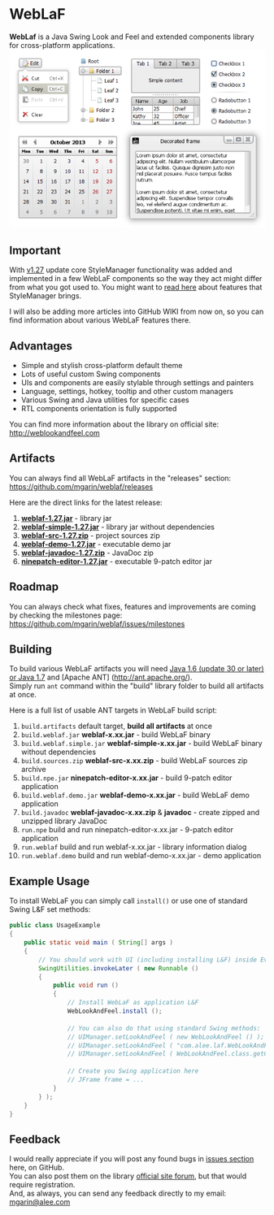 WebLaF
==========
**WebLaf** is a Java Swing Look and Feel and extended components library for cross-platform applications.<br>
![Preview](./weblaf-preview.png)


Important
----------
With [v1.27](https://github.com/mgarin/weblaf/releases/tag/v1.27) update core StyleManager functionality was added and implemented in a few WebLaF components so the way they act might differ from what you got used to. You might want to [read here](https://github.com/mgarin/weblaf/wiki/How-to-use-StyleManager) about features that StyleManager brings.

I will also be adding more articles into GitHub WIKI from now on, so you can find information about various WebLaF features there.


Advantages
----------

- Simple and stylish cross-platform default theme
- Lots of useful custom Swing components
- UIs and components are easily stylable through settings and painters
- Language, settings, hotkey, tooltip and other custom managers
- Various Swing and Java utilities for specific cases
- RTL components orientation is fully supported

You can find more information about the library on official site:<br>
http://weblookandfeel.com


Artifacts
----------
You can always find all WebLaF artifacts in the "releases" section:<br>
https://github.com/mgarin/weblaf/releases

Here are the direct links for the latest release:

1. [**weblaf-1.27.jar**](https://github.com/mgarin/weblaf/releases/download/v1.27/weblaf-1.27.jar) - library jar
2. [**weblaf-simple-1.27.jar**](https://github.com/mgarin/weblaf/releases/download/v1.27/weblaf-simple-1.27.jar) - library jar without dependencies
3. [**weblaf-src-1.27.zip**](https://github.com/mgarin/weblaf/releases/download/v1.27/weblaf-src-1.27.zip) - project sources zip
4. [**weblaf-demo-1.27.jar**](https://github.com/mgarin/weblaf/releases/download/v1.27/weblaf-demo-1.27.jar) - executable demo jar
5. [**weblaf-javadoc-1.27.zip**](https://github.com/mgarin/weblaf/releases/download/v1.27/weblaf-javadoc-1.27.zip) - JavaDoc zip
6. [**ninepatch-editor-1.27.jar**](https://github.com/mgarin/weblaf/releases/download/v1.27/ninepatch-editor-1.27.jar) - executable 9-patch editor jar


Roadmap
----------
You can always check what fixes, features and improvements are coming by checking the milestones page:<br>
https://github.com/mgarin/weblaf/issues/milestones


Building
----------
To build various WebLaF artifacts you will need [Java 1.6 (update 30 or later) or Java 1.7](http://www.oracle.com/technetwork/java/javase/downloads/index.html) and [Apache ANT] (http://ant.apache.org/).<br>
Simply run `ant` command within the "build" library folder to build all artifacts at once.

Here is a full list of usable ANT targets in WebLaF build script:

1. `build.artifacts` default target, **build all artifacts** at once
2. `build.weblaf.jar` **weblaf-x.xx.jar** - build WebLaF binary
3. `build.weblaf.simple.jar` **weblaf-simple-x.xx.jar** - build WebLaF binary without dependencies
4. `build.sources.zip` **weblaf-src-x.xx.zip** - build WebLaF sources zip archive
5. `build.npe.jar` **ninepatch-editor-x.xx.jar** - build 9-patch editor application
6. `build.weblaf.demo.jar` **weblaf-demo-x.xx.jar** - build WebLaF demo application
7. `build.javadoc` **weblaf-javadoc-x.xx.zip** & **javadoc** - create zipped and unzipped library JavaDoc
8. `run.npe` build and run ninepatch-editor-x.xx.jar - 9-patch editor application
9. `run.weblaf` build and run weblaf-x.xx.jar - library information dialog
10. `run.weblaf.demo` build and run weblaf-demo-x.xx.jar - demo application


Example Usage
----------
To install WebLaF you can simply call `install()` or use one of standard Swing L&F set methods:
```java
public class UsageExample
{
    public static void main ( String[] args )
    {
        // You should work with UI (including installing L&F) inside Event Dispatch Thread (EDT)
        SwingUtilities.invokeLater ( new Runnable ()
        {
            public void run ()
            {
                // Install WebLaF as application L&F
                WebLookAndFeel.install ();

                // You can also do that using standard Swing methods:
                // UIManager.setLookAndFeel ( new WebLookAndFeel () );
                // UIManager.setLookAndFeel ( "com.alee.laf.WebLookAndFeel" );
                // UIManager.setLookAndFeel ( WebLookAndFeel.class.getCanonicalName () );

                // Create you Swing application here
                // JFrame frame = ...
            }
        } );
    }
}
```


Feedback
----------
I would really appreciate if you will post any found bugs in [issues section](https://github.com/mgarin/weblaf/issues) here, on GitHub.<br>
You can also post them on the library [official site forum](http://weblookandfeel.com/forum/), but that would require registration.<br> 
And, as always, you can send any feedback directly to my email: [mgarin@alee.com](mailto:mgarin@alee.com)
